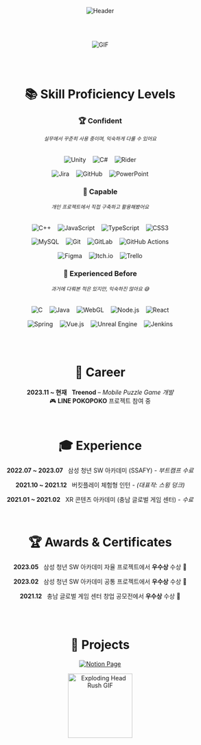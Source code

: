 

<div align="center" style="font-family: -apple-system, BlinkMacSystemFont, 'Segoe UI', Roboto, Oxygen,
Ubuntu, Cantarell, 'Open Sans', 'Helvetica Neue', sans-serif; max-width: 700px; margin: auto;">

  <!-- Header -->
  <img src="https://capsule-render.vercel.app/api?type=waving&color=0:98ff98,100:00b386&height=160&section=header&text=%F0%9F%8C%B3%20Welcome%20to%20Garden's%20GitHub!%20%F0%9F%8E%89&fontSize=50&fontColor=ffffff&textBg=false&animation=twinkling&fontAlign=50&fontAlignY=30" alt="Header" />
  
  <br><br>

  <p>
    <img src="https://user-images.githubusercontent.com/74038190/212747903-e9bdf048-2dc8-41f9-b973-0e72ff07bfba.gif" alt="GIF" />
  </p>

  <br><br>

  <!-- Skills -->
  <h1>📚 Skill Proficiency Levels</h1>

  <h3>🏆 Confident</h3>
  <sub><i>실무에서 꾸준히 사용 중이며, 익숙하게 다룰 수 있어요</i></sub>
  <br><br>
  <p>
    <img src="https://img.shields.io/badge/Unity-000000?style=flat&logo=unity&logoColor=white" alt="Unity" style="vertical-align: middle;" />
    &nbsp;&nbsp;
    <img src="https://img.shields.io/badge/C%23-239120?style=flat&logo=csharp&logoColor=white" alt="C#" style="vertical-align: middle;" />
    &nbsp;&nbsp;
    <img src="https://img.shields.io/badge/Rider-000000?style=flat&logo=Rider&logoColor=white&labelColor=crimson" alt="Rider" style="vertical-align: middle;" />
  </p>

  <p>
    <img src="https://img.shields.io/badge/Jira-0A0FFF?style=flat&logo=jira&logoColor=white" alt="Jira" style="vertical-align: middle;" />
    &nbsp;&nbsp;
    <img src="https://img.shields.io/badge/GitHub-121011?style=flat&logo=github&logoColor=white" alt="GitHub" style="vertical-align: middle;" />
    &nbsp;&nbsp;
    <img src="https://img.shields.io/badge/PowerPoint-B7472A?style=flat&logo=microsoft-powerpoint&logoColor=white" alt="PowerPoint" style="vertical-align: middle;" />
  </p>

  <h3>💪 Capable</h3>
  <sub><i>개인 프로젝트에서 직접 구축하고 활용해봤어요</i></sub>
  <br><br>
  <p>
    <img src="https://img.shields.io/badge/C++-00599C?style=flat&logo=c%2B%2B&logoColor=white" alt="C++" style="vertical-align: middle;" />
    &nbsp;&nbsp;
    <img src="https://img.shields.io/badge/JavaScript-F7DF1E?style=flat&logo=javascript&logoColor=black" alt="JavaScript" style="vertical-align: middle;" />
    &nbsp;&nbsp;
    <img src="https://img.shields.io/badge/TypeScript-007ACC?style=flat&logo=typescript&logoColor=white" alt="TypeScript" style="vertical-align: middle;" />
    &nbsp;&nbsp;
    <img src="https://img.shields.io/badge/CSS3-1572B6?style=flat&logo=css3&logoColor=white" alt="CSS3" style="vertical-align: middle;" />
  </p>

  <p>
    <img src="https://img.shields.io/badge/MySQL-4479A1?style=flat&logo=mysql&logoColor=white" alt="MySQL" style="vertical-align: middle;" />
    &nbsp;&nbsp;
    <img src="https://img.shields.io/badge/Git-F05033?style=flat&logo=git&logoColor=white" alt="Git" style="vertical-align: middle;" />
    &nbsp;&nbsp;
    <img src="https://img.shields.io/badge/GitLab-181717?style=flat&logo=gitlab&logoColor=white" alt="GitLab" style="vertical-align: middle;" />
    &nbsp;&nbsp;
    <img src="https://img.shields.io/badge/GitHub%20Actions-2671E5?style=flat&logo=githubactions&logoColor=white" alt="GitHub Actions" style="vertical-align: middle;" />
  </p>

  <p>
    <img src="https://img.shields.io/badge/Figma-F24E1E?style=flat&logo=figma&logoColor=white" alt="Figma" style="vertical-align: middle;" />
    &nbsp;&nbsp;
    <img src="https://img.shields.io/badge/Itch.io-FF0B34?style=flat&logo=itchdotio&logoColor=white" alt="Itch.io" style="vertical-align: middle;" />
    &nbsp;&nbsp;
    <img src="https://img.shields.io/badge/Trello-026AA7?style=flat&logo=trello&logoColor=white" alt="Trello" style="vertical-align: middle;" />
  </p>

  <h3>🤔 Experienced Before</h3>
  <sub><i>과거에 다뤄본 적은 있지만, 익숙하진 않아요 😅</i></sub>
  <br><br>
  <p>
    <img src="https://img.shields.io/badge/C-00599C?style=flat&logo=c&logoColor=white" alt="C" style="vertical-align: middle;" />
    &nbsp;&nbsp;
    <img src="https://img.shields.io/badge/Java-ED8B00?style=flat&logo=openjdk&logoColor=white" alt="Java" style="vertical-align: middle;" />
    &nbsp;&nbsp;
    <img src="https://img.shields.io/badge/WebGL-990000?style=flat&logo=webgl&logoColor=white" alt="WebGL" style="vertical-align: middle;" />
    &nbsp;&nbsp;
    <img src="https://img.shields.io/badge/Node.js-6DA55F?style=flat&logo=node.js&logoColor=white" alt="Node.js" style="vertical-align: middle;" />
    &nbsp;&nbsp;
    <img src="https://img.shields.io/badge/React-20232A?style=flat&logo=react&logoColor=61DAFB" alt="React" style="vertical-align: middle;" />
  </p>

  <p>
    <img src="https://img.shields.io/badge/Spring-6DB33F?style=flat&logo=spring&logoColor=white" alt="Spring" style="vertical-align: middle;" />
    &nbsp;&nbsp;
    <img src="https://img.shields.io/badge/Vue.js-35495E?style=flat&logo=vuedotjs&logoColor=4FC08D" alt="Vue.js" style="vertical-align: middle;" />
    &nbsp;&nbsp;
    <img src="https://img.shields.io/badge/Unreal%20Engine-313131?style=flat&logo=unrealengine&logoColor=white" alt="Unreal Engine" style="vertical-align: middle;" />
    &nbsp;&nbsp;
    <img src="https://img.shields.io/badge/Jenkins-2C5263?style=flat&logo=jenkins&logoColor=white" alt="Jenkins" style="vertical-align: middle;" />
  </p>

  <br><br>

  <!-- Career -->
  <h1>💼 Career</h1>

  <p><strong>2023.11 ~ 현재</strong> &nbsp; <strong>Treenod</strong> – <em>Mobile Puzzle Game 개발</em><br>
  🎮 <strong>LINE POKOPOKO</strong> 프로젝트 참여 중</p>

  <br>

  <!-- Experience -->
  <h1>🎓 Experience</h1>

  <p><strong>2022.07 ~ 2023.07</strong> &nbsp; 삼성 청년 SW 아카데미 (SSAFY) - <em>부트캠프 수료</em></p>
  <p><strong>2021.10 ~ 2021.12</strong> &nbsp; 버킷플레이 체험형 인턴 - <em>(대표작: 스윙 덩크)</em></p>
  <p><strong>2021.01 ~ 2021.02</strong> &nbsp; XR 콘텐츠 아카데미 (충남 글로벌 게임 센터) - <em>수료</em></p>

  <br>

  <!-- Awards -->
  <h1>🏆 Awards & Certificates</h1>

  <p><strong>2023.05</strong> &nbsp; 삼성 청년 SW 아카데미 자율 프로젝트에서 <strong>우수상</strong> 수상 🏅</p>
  <p><strong>2023.02</strong> &nbsp; 삼성 청년 SW 아카데미 공통 프로젝트에서 <strong>우수상</strong> 수상 🏅</p>
  <p><strong>2021.12</strong> &nbsp; 충남 글로벌 게임 센터 창업 공모전에서 <strong>우수상</strong> 수상 🏅</p>

  <br><br>

  <!-- Projects -->
  <h1>🌟 Projects</h1>

  <a href="https://www.notion.so/Project-LIST-21b1c410bfd680ce881adeaa19e8f052?source=copy_link" target="_blank" rel="noopener noreferrer" style="display: inline-block;">
    <img src="https://img.shields.io/badge/Notion_Page-FF4500?style=for-the-badge&logo=notion&logoColor=white" alt="Notion Page" />
  </a>

<p align="center">
  <img src="https://media.tenor.com/cQOOEfymz7gAAAAj/exploding-head-rush.gif" alt="Exploding Head Rush GIF" width="150"/>
</p>

  <br><br>

</div>




